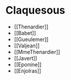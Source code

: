 # Claquesous

- [[Thenardier]]
- [[Babet]]
- [[Gueulemer]]
- [[Valjean]]
- [[MmeThenardier]]
- [[Javert]]
- [[Eponine]]
- [[Enjolras]]
